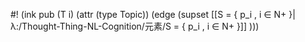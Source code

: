 #! (ink pub (T i) (attr (type Topic)) (edge (supset [[S = { p_i , i ∈ N+ }|λ:/Thought-Thing-NL-Cognition/元素/S = { p_i , i ∈ N+ }]] )))